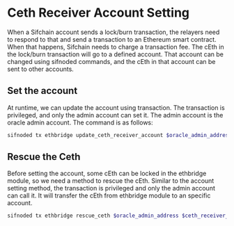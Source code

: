 # Ceth Receiver Account Setting
When a Sifchain account sends a lock/burn transaction, the relayers need to respond to that and send a transaction to an Ethereum smart contract.
When that happens, Sifchain needs to charge a transaction fee. The cEth in the lock/burn transaction will go to a defined account.
That account can be changed using sifnoded commands, and the cEth in that account can be sent to other accounts.

## Set the account
At runtime, we can update the account using transaction.
The transaction is privileged, and only the admin account can set it.
The admin account is the oracle admin account. The command is as follows:

```bash
sifnoded tx ethbridge update_ceth_receiver_account $oracle_admin_address $ceth_receiver_account --node tcp://rpc.sifchain.finance:80 --keyring-backend=file --chain-id=sifchain --from=$oracle_admin_moniker --fees=100000rowan
```

## Rescue the Ceth
Before setting the account, some cEth can be locked in the ethbridge module, so we need a method to rescue the cEth.
Similar to the account setting method, the transaction is privileged and only the admin account can call it.
It will transfer the cEth from ethbridge module to an specific account.

```bash
sifnoded tx ethbridge rescue_ceth $oracle_admin_address $ceth_receiver_account $ceth_amount --node tcp://rpc.sifchain.finance:80 --keyring-backend=file --chain-id=sifchain --from=$oracle_admin_moniker --fees=100000rowan
```
